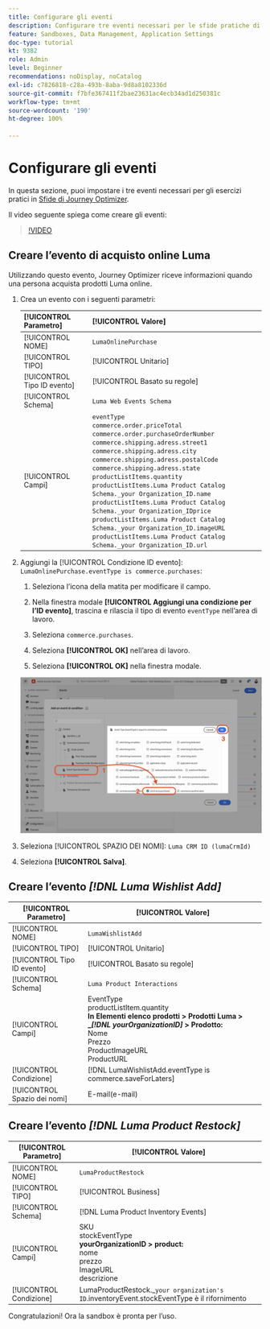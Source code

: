 ```yaml
---
title: Configurare gli eventi
description: Configurare tre eventi necessari per le sfide pratiche di Journey Optimizer
feature: Sandboxes, Data Management, Application Settings
doc-type: tutorial
kt: 9382
role: Admin
level: Beginner
recommendations: noDisplay, noCatalog
exl-id: c7826818-c28a-493b-8aba-9d8a8102336d
source-git-commit: f7bfe367411f2bae23631ac4ecb34ad1d250381c
workflow-type: tm+mt
source-wordcount: '190'
ht-degree: 100%

---
```


# Configurare gli eventi

In questa sezione, puoi impostare i tre eventi necessari per gli esercizi pratici in [Sfide di Journey Optimizer](/help/challenges/introduction-and-prerequisites.md).

Il video seguente spiega come creare gli eventi:

>[!VIDEO](https://video.tv.adobe.com/v/336253?quality=12)

## Creare l’evento di acquisto online Luma

Utilizzando questo evento, Journey Optimizer riceve informazioni quando una persona acquista prodotti Luma online.

1. Crea un evento con i seguenti parametri:

   | [!UICONTROL Parametro] | [!UICONTROL Valore] |
   |-------------|-----------|
   | [!UICONTROL NOME] | `LumaOnlinePurchase` |
   | [!UICONTROL TIPO] | [!UICONTROL Unitario] |
   | [!UICONTROL Tipo ID evento] | [!UICONTROL Basato su regole] |
   | [!UICONTROL Schema] | `Luma Web Events Schema` |
   | [!UICONTROL Campi] | `eventType` <br>`commerce.order.priceTotal`<br>`commerce.order.purchaseOrderNumber`<br>`commerce.shipping.adress.street1`<br>`commerce.shipping.adress.city`<br>`commerce.shipping.adress.postalCode`<br>`commerce.shipping.adress.state`<br>`productListItems.quantity`<br>`productListItems.Luma Product Catalog Schema._your Organization_ID.name`<br>`productListItems.Luma Product Catalog Schema._your Organization_IDprice`<br>`productListItems.Luma Product Catalog Schema._your Organization_ID.imageURL`<br>`productListItems.Luma Product Catalog Schema._your Organization_ID.url` |

1. Aggiungi la [!UICONTROL Condizione ID evento]: `LumaOnlinePurchase.eventType is commerce.purchases`:

   1. Seleziona l’icona della matita per modificare il campo.

   1. Nella finestra modale **[!UICONTROL Aggiungi una condizione per l’ID evento]**, trascina e rilascia il tipo di evento `eventType` nell’area di lavoro.
   1. Seleziona `commerce.purchases`.
   1. Seleziona **[!UICONTROL OK]** nell’area di lavoro.
   1. Seleziona **[!UICONTROL OK]** nella finestra modale.

   ![Aggiungere una condizione evento](/help/tutorial-configure-a-training-sandbox/assets/Event-lumaOnlinePurchase-condition-1.png)

1. Seleziona [!UICONTROL SPAZIO DEI NOMI]: `Luma CRM ID (lumaCrmId)`

1. Seleziona **[!UICONTROL Salva]**.

## Creare l’evento *[!DNL Luma Wishlist Add]*

| [!UICONTROL Parametro] | [!UICONTROL Valore] |
|-------------|-----------|
| [!UICONTROL NOME] | `LumaWishlistAdd` |
| [!UICONTROL TIPO] | [!UICONTROL Unitario] |
| [!UICONTROL Tipo ID evento] | [!UICONTROL Basato su regole] |
| [!UICONTROL Schema] | `Luma Product Interactions` |
| [!UICONTROL Campi] | EventType<br>productListItem.quantity<br><b>In Elementi elenco prodotti > Prodotti Luma > _*[!DNL yourOrganizationID]* > Prodotto:</b> <br>Nome<br>Prezzo<br> ProductImageURL<br>ProductURL |
| [!UICONTROL Condizione] | [!DNL LumaWishlistAdd.eventType is commerce.saveForLaters] |
| [!UICONTROL Spazio dei nomi] | E-mail(e-mail) |

## Creare l’evento *[!DNL Luma Product Restock]*

| [!UICONTROL Parametro] | [!UICONTROL Valore] |
|-------------|-----------|
| [!UICONTROL NOME] | `LumaProductRestock` |
| [!UICONTROL TIPO] | [!UICONTROL Business] |
| [!UICONTROL Schema] | [!DNL Luma Product Inventory Events] |
| [!UICONTROL Campi] | SKU <br> stockEventType<br><b> yourOrganizationID > product:</b> <br>nome<br>prezzo<br> ImageURL<br>descrizione |
| [!UICONTROL Condizione] | LumaProductRestock._`your organization's ID`.inventoryEvent.stockEventType è il rifornimento |

Congratulazioni! Ora la sandbox è pronta per l’uso.
